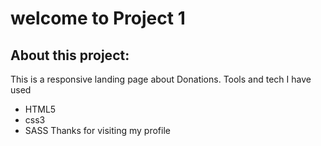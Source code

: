 # welcome to Project 1
## About this project:
This is a responsive landing page about Donations. Tools and tech I have used
- HTML5
- css3
- SASS
Thanks for visiting my profile
